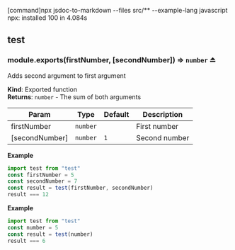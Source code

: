 [command]npx jsdoc-to-markdown --files src/** --example-lang javascript
npx: installed 100 in 4.084s
<a name="module_test"></a>

## test
<a name="exp_module_test--module.exports"></a>

### module.exports(firstNumber, [secondNumber]) ⇒ <code>number</code> ⏏
Adds second argument to first argument

**Kind**: Exported function  
**Returns**: <code>number</code> - The sum of both arguments  

| Param | Type | Default | Description |
| --- | --- | --- | --- |
| firstNumber | <code>number</code> |  | First number |
| [secondNumber] | <code>number</code> | <code>1</code> | Second number |

**Example**  
```javascript
import test from "test"
const firstNumber = 5
const secondNumber = 7
const result = test(firstNumber, secondNumber)
result === 12
```
**Example**  
```javascript
import test from "test"
const number = 5
const result = test(number)
result === 6
```
